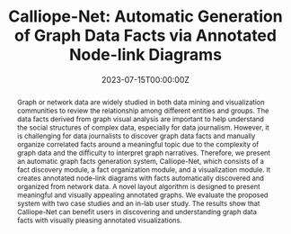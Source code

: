 ---
abstract: Graph or network data are widely studied in both data mining and visualization communities to review the relationship among different entities and groups. The data facts derived from graph visual analysis are important to help understand the social structures of complex data, especially for data journalism. However, it is challenging for data journalists to discover graph data facts and manually organize correlated facts around a meaningful topic due to the complexity of graph data and the difficulty to interpret graph narratives. Therefore, we present an automatic graph facts generation system, Calliope-Net, which consists of a fact discovery module, a fact organization module, and a visualization module. It creates annotated node-link diagrams with facts automatically discovered and organized from network data. A novel layout algorithm is designed to present meaningful and visually appealing annotated graphs. We evaluate the proposed system with two case studies and an in-lab user study. The results show that Calliope-Net can benefit users in discovering and understanding graph data facts with visually pleasing annotated visualizations.
authors:
- Qing Chen
- Nan Chen
- Wei Shuai 
- admin
- Zhe Xu
- Hanghang Tong
- Nan Cao
date: "2023-07-15T00:00:00Z"
doi: ""
featured: true
image:
  focal_point: ""
  preview_only: false
links:
- name: IEEE VIS 2023
  url: 'https://ieeevis.org/year/2023/welcome'
publication: "*IEEE VIS Conference 2023*"
publication_short: "*IEEE VIS 2023*"
publication_types:
- "1"
publishDate: "2023-07-15T00:00:00Z"
summary: Graph or network data are widely studied in both data mining and visualization communities to review the relationship among different entities and groups. The data facts derived from graph visual analysis are important to help understand the social structures of complex data, especially for data journalism. However, it is challenging ...
tags:
- Narrative Visualization 
title: "Calliope-Net: Automatic Generation of Graph Data Facts via Annotated Node-link Diagrams"
# url_code: 'https://github.com/VIDA-NYU/ARGUS'
# url_pdf: https://www.bmvc2021-virtualconference.com/assets/papers/1536.pdf
# url_project: ""
---